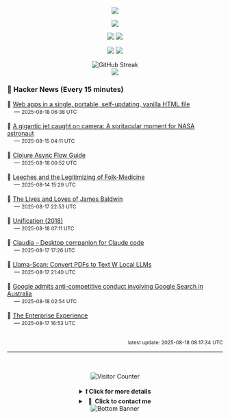 <div align="center">
  <img src="https://readme-typing-svg.herokuapp.com?font=Fira+Code&weight=600&size=19&duration=3000&pause=1000&color=F7931A&center=true&vCenter=true&width=600&lines=%F0%9F%91%8B+Hi+%2C++I'm+(+Esmaeil+Asadi+%3C%3D%3E+%D8%A7%D8%B3%D9%80%D9%85%D9%80%D8%A7%D8%B9%D9%80%DB%8C%D9%80%D9%84+%D8%A7%D8%B3%D9%80%D8%AF%DB%8C+)"/>
</div>

<p align="center">
  <img src="http://github-profile-summary-cards.vercel.app/api/cards/profile-details?username=Null-Err0r&theme=gruvbox" />
</p>
<p align="center">
  <img src="http://github-profile-summary-cards.vercel.app/api/cards/repos-per-language?username=Null-Err0r&theme=gruvbox" />
  <img src="http://github-profile-summary-cards.vercel.app/api/cards/most-commit-language?username=Null-Err0r&theme=gruvbox" />
</p>
<p align="center">
  <img src="http://github-profile-summary-cards.vercel.app/api/cards/stats?username=Null-Err0r&theme=gruvbox" />
  <img src="http://github-profile-summary-cards.vercel.app/api/cards/productive-time?username=Null-Err0r&theme=gruvbox&utcOffset=8" />
</p>
<div align="center">
  <img src="https://streak-stats.demolab.com/?user=null-err0r&theme=gruvbox" alt="GitHub Streak" />
</div>
<div align="center">
  <img src="https://github-profile-trophy.vercel.app/?username=Null-Err0r&theme=gruvbox&no-frame=true&margin-w=15&margin-h=15&row=2&column=4" />
</div>


### 📰 Hacker News (Every 15 minutes)

<!-- HACKER_NEWS_START -->
🔹 <a href='https://hyperclay.com/' target='_blank' rel='noopener noreferrer'>Web apps in a single, portable, self-updating, vanilla HTML file</a><br>&nbsp;&nbsp;&nbsp;&nbsp;— <small>2025-08-18 06:38 UTC</small><br><br>
🔹 <a href='https://science.nasa.gov/science-research/heliophysics/a-gigantic-jet-caught-on-camera-a-spritacular-moment-for-nasa-astronaut-nicole-ayers/' target='_blank' rel='noopener noreferrer'>A gigantic jet caught on camera: A spritacular moment for NASA astronaut</a><br>&nbsp;&nbsp;&nbsp;&nbsp;— <small>2025-08-15 04:11 UTC</small><br><br>
🔹 <a href='https://clojure.github.io/core.async/flow-guide.html' target='_blank' rel='noopener noreferrer'>Clojure Async Flow Guide</a><br>&nbsp;&nbsp;&nbsp;&nbsp;— <small>2025-08-18 00:52 UTC</small><br><br>
🔹 <a href='https://press.asimov.com/articles/leeches-and-the-legitimizing-of-folk-medicine' target='_blank' rel='noopener noreferrer'>Leeches and the Legitimizing of Folk-Medicine</a><br>&nbsp;&nbsp;&nbsp;&nbsp;— <small>2025-08-14 15:29 UTC</small><br><br>
🔹 <a href='https://www.newyorker.com/magazine/2025/08/18/baldwin-a-love-story-nicholas-boggs-book-review' target='_blank' rel='noopener noreferrer'>The Lives and Loves of James Baldwin</a><br>&nbsp;&nbsp;&nbsp;&nbsp;— <small>2025-08-17 22:53 UTC</small><br><br>
🔹 <a href='https://eli.thegreenplace.net/2018/unification/' target='_blank' rel='noopener noreferrer'>Unification (2018)</a><br>&nbsp;&nbsp;&nbsp;&nbsp;— <small>2025-08-18 07:11 UTC</small><br><br>
🔹 <a href='https://claudiacode.com/' target='_blank' rel='noopener noreferrer'>Claudia – Desktop companion for Claude code</a><br>&nbsp;&nbsp;&nbsp;&nbsp;— <small>2025-08-17 17:26 UTC</small><br><br>
🔹 <a href='https://github.com/ngafar/llama-scan' target='_blank' rel='noopener noreferrer'>Llama-Scan: Convert PDFs to Text W Local LLMs</a><br>&nbsp;&nbsp;&nbsp;&nbsp;— <small>2025-08-17 21:40 UTC</small><br><br>
🔹 <a href='https://www.accc.gov.au/media-release/google-admits-anti-competitive-conduct-involving-google-search-in-australia' target='_blank' rel='noopener noreferrer'>Google admits anti-competitive conduct involving Google Search in Australia</a><br>&nbsp;&nbsp;&nbsp;&nbsp;— <small>2025-08-18 02:54 UTC</small><br><br>
🔹 <a href='https://churchofturing.github.io/the-enterprise-experience.html' target='_blank' rel='noopener noreferrer'>The Enterprise Experience</a><br>&nbsp;&nbsp;&nbsp;&nbsp;— <small>2025-08-17 16:53 UTC</small><br><br>
<!-- HACKER_NEWS_END -->

<p align="right"><small>latest update: 
<!-- HACKER_NEWS_LAST_UPDATED -->2025-08-18 08:17:34 UTC<!-- /HACKER_NEWS_LAST_UPDATED -->
</small></p>

<hr>

<div align="center">
  <br> </br>
  <img src="https://ghvc.kabelkultur.se/?username=null-err0r&abbreviated=true&color=ff5500&label=%E2%81%AE%20%E2%81%AE%E2%81%AE%20%E2%81%AE%E2%81%AE%20%20%F0%9F%91%80%20%E2%81%AE%20%E2%81%AE%E2%81%AE%20%E2%81%AE%E2%81%AEVisitor%E2%81%AE%20%E2%81%AE%E2%81%AE%20%E2%81%AE%E2%81%AE%20%F0%9F%91%80%E2%81%AE%20%E2%81%AE%E2%81%AE%20%E2%81%AE%E2%81%AE%E2%81%AE%20%E2%81%AE%E2%81%AE%20%E2%81%AE%E2%81%AE⁮⁮" alt="Visitor Counter" />
  <br> </br>
</div>
<details align="center">
<summary> <b> ❗️ Click for more details</b> </summary>
<br>
<div align="center">
  <a href="https://next.ossinsight.io/widgets/official/analyze-user-contribution-time-distribution?user_id=19436819&period=all_times" target="_blank" style="display: block;">
    <picture>
      <source media="(prefers-color-scheme: dark)" srcset="https://next.ossinsight.io/widgets/official/analyze-user-contribution-time-distribution/thumbnail.png?user_id=19436819&period=all_times&image_size=auto&color_scheme=dark" width="700" height="auto">
      <img alt="Contribution Time Distribution" src="https://next.ossinsight.io/widgets/official/analyze-user-contribution-time-distribution/thumbnail.png?user_id=19436819&period=all_times&image_size=auto&color_scheme=dark" width="700" height="auto">
    </picture>
  </a>
</div>
<div align="center">
  <a href="https://next.ossinsight.io/widgets/official/compose-user-dashboard-stats?user_id=19436819" target="_blank" style="display: block;">
    <picture>
      <source media="(prefers-color-scheme: dark)" srcset="https://next.ossinsight.io/widgets/official/compose-user-dashboard-stats/thumbnail.png?user_id=19436819&image_size=auto&color_scheme=dark" width="700" height="auto">
      <img alt="Dashboard Stats" src="https://next.ossinsight.io/widgets/official/compose-user-dashboard-stats/thumbnail.png?user_id=19436819&image_size=auto&color_scheme=dark" width="700" height="auto">
    </picture>
  </a>
</div>
<div align="center">
  <a href="https://next.ossinsight.io/widgets/official/compose-org-activity-map?activity=stars&role=stars&owner_id=19436819&period=past_12_months" target="_blank" style="display: block;">
    <picture>
      <source media="(prefers-color-scheme: dark)" srcset="https://next.ossinsight.io/widgets/official/compose-org-activity-map/thumbnail.png?activity=stars&role=stars&owner_id=19436819&period=past_12_months&image_size=4x7&color_scheme=dark" width="700" height="auto">
      <img alt="Geographical Distribution" src="https://next.ossinsight.io/widgets/official/compose-org-activity-map/thumbnail.png?activity=stars&role=stars&owner_id=19436819&period=past_12_months&image_size=4x7&color_scheme=dark" width="700" height="auto">
    </picture>
  </a>
</div>
<div align="center">
  <img src="https://github-readme-activity-graph.vercel.app/graph?username=Null-Err0r&theme=gruvbox" alt="Activity Graph" />
</div>
<br>
</details>
<details align="center">
<summary> <b>  💬  Click to contact me</b> </summary>
<br>
<div align="center">
  <br><br>
  <a href="https://t.me/NullErr0r" target="_blank">
    <img src="https://img.shields.io/badge/Telegram-black?style=for-the-badge&logo=Telegram" alt="Telegram" />
  </a>
</div>
<br>
</details>
<div align="center">
  <img src="https://raw.githubusercontent.com/Trilokia/Trilokia/379277808c61ef204768a61bbc5d25bc7798ccf1/bottom_header.svg" alt="Bottom Banner" />
</div>
